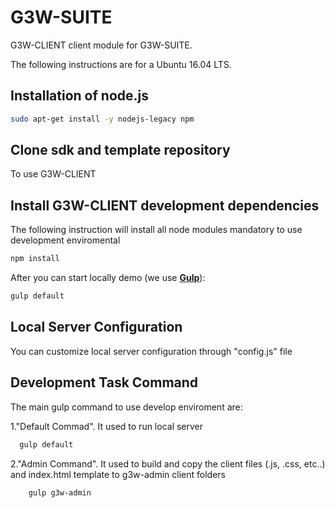 # G3W-SUITE

G3W-CLIENT client module for G3W-SUITE.

The following instructions are for a Ubuntu 16.04 LTS.

## Installation of node.js 

```bash
sudo apt-get install -y nodejs-legacy npm
```

## Clone sdk and template repository

To use G3W-CLIENT 

## Install G3W-CLIENT development dependencies

The following instruction will install all node modules mandatory to use development enviromental 

```bash
npm install
```

After you can start locally demo (we use [**Gulp**](https://gulpjs.com/)):

```bash
gulp default
```

## Local Server Configuration

You can customize local server configuration through "config.js" file

## Development Task Command

The main gulp command to use develop enviroment are:

1."Default Commad". It used to run local server
 
  ```bash
    gulp default
  ``` 
2."Admin Command". It used to build and copy the client files (.js, .css, etc..) and index.html template to g3w-admin client folders
  
  ```bash
      gulp g3w-admin
   ```

